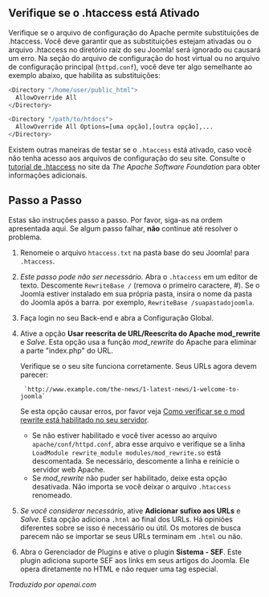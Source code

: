 <!-- Filename: Enabling_Search_Engine_Friendly_(SEF)_URLs_on_Apache / Display title: URLs SEF no Apache -->

## Verifique se o .htaccess está Ativado

Verifique se o arquivo de configuração do Apache permite substituições de .htaccess. Você deve garantir que as substituições estejam ativadas ou o arquivo .htaccess no diretório raiz do seu Joomla! será ignorado ou causará um erro. Na seção do arquivo de configuração do host virtual ou no arquivo de configuração principal (`httpd.conf`), você deve ter algo semelhante ao exemplo abaixo, que habilita as substituições:

```bash
<Directory "/home/user/public_html">
  AllowOverride All
</Directory>

<Directory "/path/to/htdocs">
  AllowOverride All Options=[uma opção],[outra opção],...
</Directory>
```

Existem outras maneiras de testar se o `.htaccess` está ativado, caso você não tenha acesso aos arquivos de configuração do seu site. Consulte o [tutorial de .htaccess](http://httpd.apache.org/docs/current/howto/htaccess.html) no site da *The Apache Software Foundation* para obter informações adicionais.

## Passo a Passo

Estas são instruções passo a passo. Por favor, siga-as na ordem apresentada aqui. Se algum passo falhar, **não** continue até resolver o problema.

1. Renomeie o arquivo `htaccess.txt` na pasta base do seu Joomla! para `.htaccess`.
2. *Este passo pode não ser necessário.* Abra o `.htaccess` em um editor de texto. Descomente `RewriteBase /` (remova o primeiro caractere, \#). Se o Joomla estiver instalado em sua própria pasta, insira o nome da pasta do Joomla após a barra. por exemplo, `RewriteBase /suapastadojoomla`.
3. Faça login no seu Back-end e abra a Configuração Global.
4. Ative a opção **Usar reescrita de URL/Reescrita do Apache mod_rewrite** e *Salve*. Esta opção usa a função *mod_rewrite* do Apache para eliminar a parte "index.php" do URL.

    Verifique se o seu site funciona corretamente. Seus URLs agora devem parecer:

        `http://www.example.com/the-news/1-latest-news/1-welcome-to-joomla`

    Se esta opção causar erros, por favor veja 
    [Como verificar se o mod rewrite está habilitado no seu servidor](https://docs.joomla.org/How_to_check_if_mod_rewrite_is_enabled_on_your_server).

    - Se não estiver habilitado e você tiver acesso ao arquivo
      `apache/conf/httpd.conf`, abra esse arquivo e verifique se a linha
      `LoadModule rewrite_module modules/mod_rewrite.so` está descomentada.
      Se necessário, descomente a linha e reinicie o servidor web Apache.
    - Se *mod_rewrite* não puder ser habilitado, deixe esta opção desativada. Não importa se você deixar o arquivo `.htaccess` renomeado.
5. *Se você considerar necessário*, ative **Adicionar sufixo aos URLs** e *Salve*. Esta opção adiciona `.html` ao final dos URLs. Há opiniões diferentes sobre se isso é necessário ou útil. Os motores de busca parecem não se importar se seus URLs terminam em `.html` ou não.
6. Abra o Gerenciador de Plugins e ative o plugin **Sistema - SEF**. Este plugin adiciona suporte SEF aos links em seus artigos do Joomla. Ele opera diretamente no HTML e não requer uma tag especial.

*Traduzido por openai.com*

